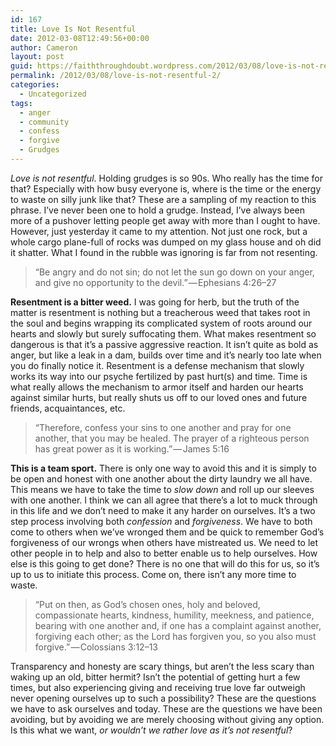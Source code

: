 ```yaml
---
id: 167
title: Love Is Not Resentful
date: 2012-03-08T12:49:56+00:00
author: Cameron
layout: post
guid: https://faiththroughdoubt.wordpress.com/2012/03/08/love-is-not-resentful/
permalink: /2012/03/08/love-is-not-resentful-2/
categories:
  - Uncategorized
tags:
  - anger
  - community
  - confess
  - forgive
  - Grudges
---
```

_Love is not resentful_. Holding grudges is so 90s. Who really has the time for that? Especially with how busy everyone is, where is the time or the energy to waste on silly junk like that? These are a sampling of my reaction to this phrase. I’ve never been one to hold a grudge. Instead, I’ve always been more of a pushover letting people get away with more than I ought to have. However, just yesterday it came to my attention. Not just one rock, but a whole cargo plane-full of rocks was dumped on my glass house and oh did it shatter. What I found in the rubble was ignoring is far from not resenting.

> “Be angry and do not sin; do not let the sun go down on your anger, and give no opportunity to the devil.” — Ephesians 4:26–27

**Resentment is a bitter weed.** I was going for herb, but the truth of the matter is resentment is nothing but a treacherous weed that takes root in the soul and begins wrapping its complicated system of roots around our hearts and slowly but surely suffocating them. What makes resentment so dangerous is that it’s a passive aggressive reaction. It isn’t quite as bold as anger, but like a leak in a dam, builds over time and it’s nearly too late when you do finally notice it. Resentment is a defense mechanism that slowly works its way into our psyche fertilized by past hurt(s) and time. Time is what really allows the mechanism to armor itself and harden our hearts against similar hurts, but really shuts us off to our loved ones and future friends, acquaintances, etc.

> “Therefore, confess your sins to one another and pray for one another, that you may be healed. The prayer of a righteous person has great power as it is working.” — James 5:16

**This is a team sport.** There is only one way to avoid this and it is simply to be open and honest with one another about the dirty laundry we all have. This means we have to take the time to _slow down_ and roll up our sleeves with one another. I think we can all agree that there’s a lot to muck through in this life and we don’t need to make it any harder on ourselves. It’s a two step process involving both _confession_ and _forgiveness_. We have to both come to others when we’ve wronged them and be quick to remember God’s forgiveness of our wrongs when others have mistreated us. We need to let other people in to help and also to better enable us to help ourselves. How else is this going to get done? There is no one that will do this for us, so it’s up to us to initiate this process. Come on, there isn’t any more time to waste.

> “Put on then, as God’s chosen ones, holy and beloved, compassionate hearts, kindness, humility, meekness, and patience, bearing with one another and, if one has a complaint against another, forgiving each other; as the Lord has forgiven you, so you also must forgive.” — Colossians 3:12–13

Transparency and honesty are scary things, but aren’t the less scary than waking up an old, bitter hermit? Isn’t the potential of getting hurt a few times, but also experiencing giving and receiving true love far outweigh never opening ourselves up to such a possibility? These are the questions we have to ask ourselves and today. These are the questions we have been avoiding, but by avoiding we are merely choosing without giving any option. Is this what we want, _or wouldn’t we rather love as it’s not resentful_?